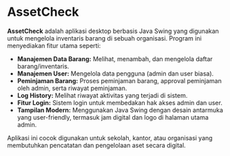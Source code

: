 # AssetCheck

**AssetCheck** adalah aplikasi desktop berbasis Java Swing yang digunakan untuk mengelola inventaris barang di sebuah organisasi. Program ini menyediakan fitur utama seperti:

- **Manajemen Data Barang:** Melihat, menambah, dan mengelola daftar barang/inventaris.
- **Manajemen User:** Mengelola data pengguna (admin dan user biasa).
- **Peminjaman Barang:** Proses peminjaman barang, approval peminjaman oleh admin, serta riwayat peminjaman.
- **Log History:** Melihat riwayat aktivitas yang terjadi di sistem.
- **Fitur Login:** Sistem login untuk membedakan hak akses admin dan user.
- **Tampilan Modern:** Menggunakan Java Swing dengan desain antarmuka yang user-friendly, termasuk jam digital dan logo di halaman utama admin.

Aplikasi ini cocok digunakan untuk sekolah, kantor, atau organisasi yang membutuhkan pencatatan dan pengelolaan aset secara digital.